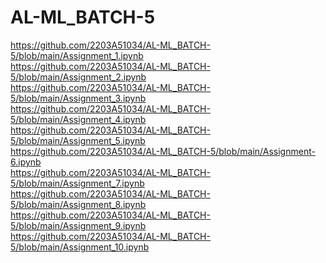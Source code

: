 # AL-ML_BATCH-5
https://github.com/2203A51034/AL-ML_BATCH-5/blob/main/Assignment_1.ipynb <br/>
https://github.com/2203A51034/AL-ML_BATCH-5/blob/main/Assignment_2.ipynb <br/>
https://github.com/2203A51034/AL-ML_BATCH-5/blob/main/Assignment_3.ipynb <br/>
https://github.com/2203A51034/AL-ML_BATCH-5/blob/main/Assignment_4.ipynb <br/>
https://github.com/2203A51034/AL-ML_BATCH-5/blob/main/Assignment_5.ipynb <br/>
https://github.com/2203A51034/AL-ML_BATCH-5/blob/main/Assignment-6.ipynb <br/>
https://github.com/2203A51034/AL-ML_BATCH-5/blob/main/Assignment_7.ipynb <br/>
https://github.com/2203A51034/AL-ML_BATCH-5/blob/main/Assignment_8.ipynb <br/>
https://github.com/2203A51034/AL-ML_BATCH-5/blob/main/Assignment_9.ipynb <br/>
https://github.com/2203A51034/AL-ML_BATCH-5/blob/main/Assignment_10.ipynb <br/>
